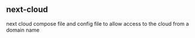 ## next-cloud
next cloud compose file and config file to allow access to the cloud from a domain name